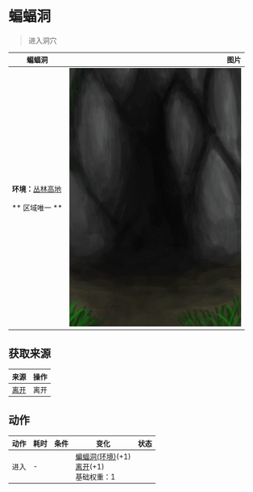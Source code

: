 # 蝙蝠洞  
> 进入洞穴  
  
  蝙蝠洞  |   图片   
 ----  |  ----:   
 **环境：**[丛林高地](JungleHighlands.md)<br><br>** 区域唯一 **  |  ![](Sprite/BatCave.png)   
  
## 获取来源  
来源  |  操作  
----  |  ----  
[离开](CaveBatsExit.md)  |  离开  
## 动作  
动作  |  耗时  |  条件  |  变化  |  状态  
----  |  ----  |  ----  |  ----  |  ----  
进入<br>  |  -  |    |  [蝙蝠洞(环境)](Env_CaveBats.md)(+1)<br>[离开](CaveBatsExit.md)(+1)<br>基础权重：1<br>  |    
